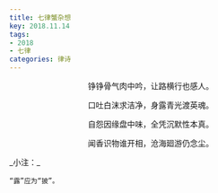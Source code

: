 ```yaml
---
title: 七律蟹杂想
key: 2018.11.14
tags: 
- 2018
- 七律
categories: 律诗
---
```


<p align="center">铮铮骨气肉中吟，让路横行也感人。
</p>
<p align="center">口吐白沫求洁净，身露青光渡英魂。
</p>
<p align="center">自怨因缘盘中味，全凭沉默性本真。
</p>
<p align="center">闻香识物谁开相，沧海廻游仍念尘。
</p>
_小注：_

```
“露”应为“披”。
```